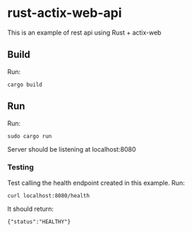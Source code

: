 # rust-actix-web-api
This is an example of rest api using Rust + actix-web

## Build
Run:
```
cargo build
```

## Run
Run:
```
sudo cargo run
```

Server should be listening at localhost:8080
### Testing
Test calling the health endpoint created in this example. Run:
```
curl localhost:8080/health
```

It should return:

```
{"status":"HEALTHY"}
```
